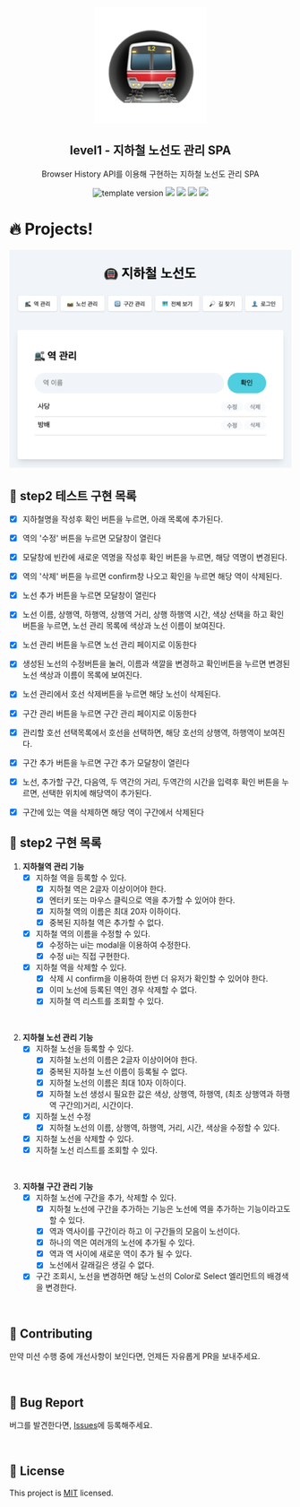 <p align="middle" >
  <img width="200px;" src="./src/images/subway_emoji.png"/>
</p>
<h2 align="middle">level1 - 지하철 노선도 관리 SPA</h2>
<p align="middle">Browser History API를 이용해 구현하는 지하철 노선도 관리 SPA</p>
<p align="middle">
  <img src="https://img.shields.io/badge/version-1.0.0-blue?style=flat-square" alt="template version"/>
  <img src="https://img.shields.io/badge/language-html-red.svg?style=flat-square"/>
  <img src="https://img.shields.io/badge/language-css-blue.svg?style=flat-square"/>
  <img src="https://img.shields.io/badge/language-js-yellow.svg?style=flat-square"/>
  <img src="https://img.shields.io/badge/license-MIT-brightgreen.svg?style=flat-square"/>
</p>

# 🔥 Projects!

<p align="middle">
  <img src="./src/images/readme/subway_app_preview.png">
</p>

## 🧩 step2 테스트 구현 목록
- [x] 지하철명을 작성후 확인 버튼을 누르면, 아래 목록에 추가된다.
- [x] 역의 '수정' 버튼을 누르면 모달창이 열린다
- [x] 모달창에 빈칸에 새로운 역명을 작성후 확인 버튼을 누르면, 해당 역명이 변경된다.
- [x] 역의 '삭제' 버튼을 누르면 confirm창 나오고 확인을 누르면 해당 역이 삭제된다.

- [x] 노선 추가 버튼을 누르면 모달창이 열린다
- [x] 노선 이름, 상행역, 하행역, 상행역 거리, 상행 하행역 시간, 색상 선택을 하고 확인 버튼을 누르면, 노선 관리 목록에 색상과 노선 이름이 보여진다.
- [x] 노선 관리 버튼을 누르면 노선 관리 페이지로 이동한다
- [x] 생성된 노선의 수정버튼을 눌러, 이름과 색깔을 변경하고 확인버튼을 누르면 변경된 노선 색상과 이름이 목록에 보여진다.
- [x] 노선 관리에서 호선 삭제버튼을 누르면 해당 노선이 삭제된다.

- [x] 구간 관리 버튼을 누르면 구간 관리 페이지로 이동한다
- [x] 관리할 호선 선택목록에서 호선을 선택하면, 해당 호선의 상행역, 하행역이 보여진다.
- [x] 구간 추가 버튼을 누르면 구간 추가 모달창이 열린다
- [x] 노선, 추가할 구간, 다음역, 두 역간의 거리, 두역간의 시간을 입력후 확인 버튼을 누르면, 선택한 위치에 해당역이 추가된다.
- [x] 구간에 있는 역을 삭제하면 해당 역이 구간에서 삭제된다


## 🎯 step2 구현 목록
1. **지하철역 관리 기능**
   - [x] 지하철 역을 등록할 수 있다.
     - [x] 지하철 역은 2글자 이상이어야 한다.
     - [x] 엔터키 또는 마우스 클릭으로 역을 추가할 수 있어야 한다.
     - [x] 지하철 역의 이름은 최대 20자 이하이다.
     - [x] 중복된 지하철 역은 추가할 수 없다.
   - [x] 지하철 역의 이름을 수정할 수 있다.
     - [x] 수정하는 ui는 modal을 이용하여 수정한다.
     - [x] 수정 ui는 직접 구현한다.
   - [x] 지하철 역을 삭제할 수 있다.
     - [x] 삭제 시 confirm을 이용하여 한번 더 유저가 확인할 수 있어야 한다.
     - [x] 이미 노선에 등록된 역인 경우 삭제할 수 없다.
     - [x] 지하철 역 리스트를 조회할 수 있다.

<br>

2. **지하철 노선 관리 기능**
   - [x] 지하철 노선을 등록할 수 있다.
     - [x] 지하철 노선의 이름은 2글자 이상이어야 한다.
     - [x] 중복된 지하철 노선 이름이 등록될 수 없다.
     - [x] 지하철 노선의 이름은 최대 10자 이하이다.
     - [x] 지하철 노선 생성시 필요한 값은 색상, 상행역, 하행역, (최초 상행역과 하행역 구간의)거리, 시간이다.
   - [x] 지하철 노선 수정
     - [x] 지하철 노선의 이름, 상행역, 하행역, 거리, 시간, 색상을 수정할 수 있다.
   - [x] 지하철 노선을 삭제할 수 있다.
   - [x] 지하철 노선 리스트를 조회할 수 있다.
  
  <br>

3. **지하철 구간 관리 기능**
   - [x] 지하철 노선에 구간을 추가, 삭제할 수 있다.
     - [x] 지하철 노선에 구간을 추가하는 기능은 노선에 역을 추가하는 기능이라고도 할 수 있다.
     - [x] 역과 역사이를 구간이라 하고 이 구간들의 모음이 노선이다.
     - [x] 하나의 역은 여러개의 노선에 추가될 수 있다.
     - [x] 역과 역 사이에 새로운 역이 추가 될 수 있다.
     - [x] 노선에서 갈래길은 생길 수 없다.
   - [x] 구간 조회시, 노선을 변경하면 해당 노선의 Color로 Select 엘리먼트의 배경색을 변경한다.

<br>

## 👏 Contributing

만약 미션 수행 중에 개선사항이 보인다면, 언제든 자유롭게 PR을 보내주세요.

<br>

## 🐞 Bug Report

버그를 발견한다면, [Issues](https://github.com/woowacourse/javascript-subway/issues)에 등록해주세요.

<br>

## 📝 License

This project is [MIT](https://github.com/woowacourse/javascript-subway/blob/main/LICENSE) licensed.
